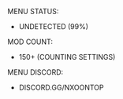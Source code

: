 MENU STATUS: 
- UNDETECTED (99%)

MOD COUNT:
- 150+ (COUNTING SETTINGS)

MENU DISCORD:
- DISCORD.GG/NXOONTOP
